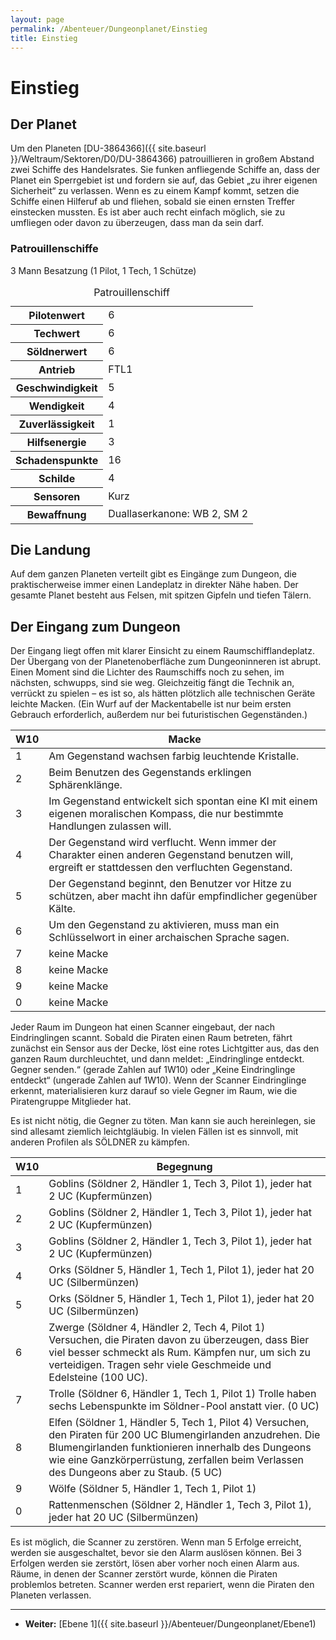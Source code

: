 ```yaml
---
layout: page
permalink: /Abenteuer/Dungeonplanet/Einstieg
title: Einstieg
---
```


# Einstieg

## Der Planet

Um den Planeten [DU-3864366]({{ site.baseurl }}/Weltraum/Sektoren/D0/DU-3864366) patrouillieren in großem Abstand zwei Schiffe des Handelsrates. Sie funken anfliegende Schiffe an, dass der Planet ein Sperrgebiet ist und fordern sie auf, das Gebiet „zu ihrer eigenen Sicherheit“ zu verlassen. Wenn es zu einem Kampf kommt, setzen die Schiffe einen Hilferuf ab und fliehen, sobald sie einen ernsten Treffer einstecken mussten. Es ist aber auch recht einfach möglich, sie zu umfliegen oder davon zu überzeugen, dass man da sein darf.

### Patrouillenschiffe

3 Mann Besatzung (1 Pilot, 1 Tech, 1 Schütze)

<table>
<caption>Patrouillenschiff</caption>
<tbody>
<tr><th>Pilotenwert</th><td>6</td></tr>
<tr><th>Techwert</th><td>6</td></tr>
<tr><th>Söldnerwert</th><td>6</td></tr>
<tr><th>Antrieb</th><td>FTL1</td></tr>
<tr><th>Geschwindigkeit</th><td>5</td></tr>
<tr><th>Wendigkeit</th><td>4</td></tr>
<tr><th>Zuverlässigkeit</th><td>1</td></tr>
<tr><th>Hilfsenergie</th><td>3</td></tr>
<tr><th>Schadenspunkte</th><td>16</td></tr>
<tr><th>Schilde</th><td>4</td></tr>
<tr><th>Sensoren</th><td>Kurz</td></tr>
<tr><th>Bewaffnung</th><td>Duallaserkanone: WB 2, SM 2</td></tr>
</tbody>
</table>

## Die Landung

Auf dem ganzen Planeten verteilt gibt es Eingänge zum Dungeon, die praktischerweise immer einen Landeplatz in direkter Nähe haben. Der gesamte Planet besteht aus Felsen, mit spitzen Gipfeln und tiefen Tälern.

## Der Eingang zum Dungeon

Der Eingang liegt offen mit klarer Einsicht zu einem Raumschifflandeplatz. Der Übergang von der Planetenoberfläche zum Dungeoninneren ist abrupt. Einen Moment sind die Lichter des Raumschiffs noch zu sehen, im nächsten, schwupps, sind sie weg. Gleichzeitig fängt die Technik an, verrückt zu spielen – es ist so, als hätten plötzlich alle technischen Geräte leichte Macken. (Ein Wurf auf der Mackentabelle ist nur beim ersten Gebrauch erforderlich, außerdem nur bei futuristischen Gegenständen.)

<table>
<thead>
<tr><th>W10</th><th>Macke</th></tr>
</thead>
<tbody>
<tr><td>1</td><td>Am Gegenstand wachsen farbig leuchtende Kristalle.</td></tr>
<tr><td>2</td><td>Beim Benutzen des Gegenstands erklingen Sphärenklänge.</td></tr>
<tr><td>3</td><td>Im Gegenstand entwickelt sich spontan eine KI mit einem eigenen moralischen Kompass, die nur bestimmte Handlungen zulassen will.</td></tr>
<tr><td>4</td><td>Der Gegenstand wird verflucht. Wenn immer der Charakter einen anderen Gegenstand benutzen will, ergreift er stattdessen den verfluchten Gegenstand.</td></tr>
<tr><td>5</td><td>Der Gegenstand beginnt, den Benutzer vor Hitze zu schützen, aber macht ihn dafür empfindlicher gegenüber Kälte.</td></tr>
<tr><td>6</td><td>Um den Gegenstand zu aktivieren, muss man ein Schlüsselwort in einer archaischen Sprache sagen.</td></tr>
<tr><td>7</td><td>keine Macke</td></tr>
<tr><td>8</td><td>keine Macke</td></tr>
<tr><td>9</td><td>keine Macke</td></tr>
<tr><td>0</td><td>keine Macke</td></tr>
</tbody>
</table>

Jeder Raum im Dungeon hat einen Scanner eingebaut, der nach Eindringlingen scannt. Sobald die Piraten einen Raum betreten, fährt zunächst ein Sensor aus der Decke, löst eine rotes Lichtgitter aus, das den ganzen Raum durchleuchtet, und dann meldet: „Eindringlinge entdeckt. Gegner senden.“ (gerade Zahlen auf 1W10) oder „Keine Eindringlinge entdeckt“ (ungerade Zahlen auf 1W10). Wenn der Scanner Eindringlinge erkennt, materialisieren kurz darauf so viele Gegner im Raum, wie die Piratengruppe Mitglieder hat.

Es ist nicht nötig, die Gegner zu töten. Man kann sie auch hereinlegen, sie sind allesamt ziemlich leichtgläubig. In vielen Fällen ist es sinnvoll, mit anderen Profilen als SÖLDNER zu kämpfen.

<table>
<thead>
<tr><th>W10</th><th>Begegnung</th></tr>
</thead>
<tbody>
<tr><td>1</td><td>Goblins (Söldner 2, Händler 1, Tech 3, Pilot 1), jeder hat 2 UC (Kupfermünzen)</td></tr>
<tr><td>2</td><td>Goblins (Söldner 2, Händler 1, Tech 3, Pilot 1), jeder hat 2 UC (Kupfermünzen)</td></tr>
<tr><td>3</td><td>Goblins (Söldner 2, Händler 1, Tech 3, Pilot 1), jeder hat 2 UC (Kupfermünzen)</td></tr>
<tr><td>4</td><td>Orks (Söldner 5, Händler 1, Tech 1, Pilot 1), jeder hat 20 UC (Silbermünzen)</td></tr>
<tr><td>5</td><td>Orks (Söldner 5, Händler 1, Tech 1, Pilot 1), jeder hat 20 UC (Silbermünzen)</td></tr>
<tr><td>6</td><td>Zwerge (Söldner 4, Händler 2, Tech 4, Pilot 1) Versuchen, die Piraten davon zu überzeugen, dass Bier viel besser schmeckt als Rum. Kämpfen nur, um sich zu verteidigen. Tragen sehr viele Geschmeide und Edelsteine (100 UC).</td></tr>
<tr><td>7</td><td>Trolle (Söldner 6, Händler 1, Tech 1, Pilot 1) Trolle haben sechs Lebenspunkte im Söldner-Pool anstatt vier. (0 UC)</td></tr>
<tr><td>8</td><td>Elfen (Söldner 1, Händler 5, Tech 1, Pilot 4) Versuchen, den Piraten für 200 UC Blumengirlanden anzudrehen. Die Blumengirlanden funktionieren innerhalb des Dungeons wie eine Ganzkörperrüstung, zerfallen beim Verlassen des Dungeons aber zu Staub. (5 UC)</td></tr>
<tr><td>9</td><td>Wölfe (Söldner 5, Händler 1, Tech 1, Pilot 1)</td></tr>
<tr><td>0</td><td>Rattenmenschen (Söldner 2, Händler 1, Tech 3, Pilot 1), jeder hat 20 UC (Silbermünzen)</td></tr>
</tbody>
</table>

Es ist möglich, die Scanner zu zerstören. Wenn man 5 Erfolge erreicht, werden sie ausgeschaltet, bevor sie den Alarm auslösen können. Bei 3 Erfolgen werden sie zerstört, lösen aber vorher noch einen Alarm aus. Räume, in denen der Scanner zerstört wurde, können die Piraten problemlos betreten. Scanner werden erst repariert, wenn die Piraten den Planeten verlassen.

***

- **Weiter:** [Ebene 1]({{ site.baseurl }}/Abenteuer/Dungeonplanet/Ebene1)
